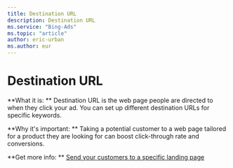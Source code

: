 ```yaml
---
title: Destination URL
description: Destination URL
ms.service: "Bing-Ads"
ms.topic: "article"
author: eric-urban
ms.author: eur
---
```


# Destination URL

**What it is: **       Destination URL is the web page people are directed to when they click your ad. You can set up different destination URLs for specific keywords.

**Why it's important: **       Taking a potential customer to a web page tailored for a product they are looking for can boost click-through rate and conversions.

**Get more info: **    [Send your customers to a specific landing page](../hlp_BA_PROC_ChangeLandingPage.md)


